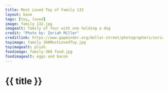 ```yaml
---
title: Most Loved Toy of Family 132
layout: base
tags: [toy, loved]
image: family 132.jpg
imagealt: family of four with one holding a dog
credit: "Photo by: Zoriah Miller" 
creditlink: https://www.gapminder.org/dollar-street/photographers/zoriah-miller?
toyimage: family 360MostLovedToy.jpg
toyimagealt: plush
foodimage: family-360 food.jpg
foodimagealt: eggs and bacon
---
```


# {{ title }}